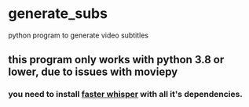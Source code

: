 # generate_subs
python program to generate video subtitles

## this program only works with python 3.8 or lower, due to issues with moviepy

### you need to install [faster whisper](https://github.com/SYSTRAN/faster-whisper) with all it's dependencies.
